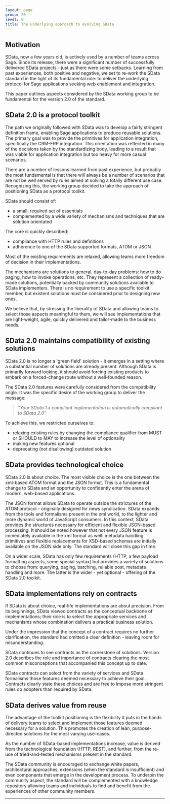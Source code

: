 ```yaml
---
layout: page
group: 20
level: 0
title: The underlying approach to evolving SData
---
```


## Motivation

SData, now a few years old, is actively used by a number of teams across Sage. Since its release, there 
were a significant number of successfully delivered SData projects - just as there were some setbacks. 
Learning from past experiences, both positive and negative, we set to re-work the SData standard in the 
light of its fundamental role: to deliver the underlying protocol for Sage applications seeking web 
enablement and integration.
 
This paper outlines aspects considered by the SData working group to be fundamental for the version 2.0 
of the standard.

## SData 2.0 is a protocol toolkit
The path we originally followed with SData was to develop a fairly stringent definition frame, enabling 
Sage applications to produce reusable solutions. The primary goal was to provide the primitives for 
application integration, specifically the CRM-ERP integration. This orientation was reflected in many of 
the decisions taken by the standardizing body, leading to a result that was viable for application 
integration but too heavy for more casual scenarios.

There are a number of lessons learned from past experience, but probably the most fundamental is that 
there will always be a number of scenarios that are not be well served by rules aimed at solving a totally 
different use case. Recognizing this, the working group decided to take the approach of positioning 
SData as a protocol toolkit.

SData should consist of:

* a small, required set of essentials
* complemented by a wide variety of mechanisms and techniques that are solution orientated

The core is quickly described:

* compliance with HTTP rules and definitions
* adherence to one of the SData supported formats, ATOM or JSON

Most of the existing requirements are relaxed, allowing teams more freedom of decision in their 
implementations.

The mechanisms are solutions to general, day-to-day problems: how to do paging, how to invoke 
operations, etc. They represent a collection of ready-made solutions, potentially backed by community 
solutions available to SData implementers. There is no requirement to use a specific toolkit member, but 
existent solutions must be considered prior to designing new ones.

We believe that, by stressing the liberality of SData and allowing teams to select those aspects 
meaningful to them, we will see implementations that are light-weight, agile, quickly delivered and 
tailor-made to the business needs. 

## SData 2.0 maintains compatibility of existing solutions

SData 2.0 is no longer a 'green field' solution - it emerges in a setting where a substantial number of solutions are already present. Although SData is primarily forward looking, it should avoid forcing existing products to embark on a forced-change route without a well-founded reason.

The SData 2.0 features were carefully considered from the compatibility angle. It was the specific desire of the working group to deliver the message:

> *"Your SData 1.x compliant implementation is automatically compliant to SData 2.0"*

To achieve this, we restricted ourselves to:

*  relaxing existing rules by changing the compliance qualifier from MUST or SHOULD to MAY to increase the level of optionality
*  making new features optional
*  deprecating (not disallowing) outdated solution

## SData provides technological choice

SData 2.0 is about choice. The most visible choice is the one between the xml-based ATOM format and 
the JSON format. This is a fundamental change to SData and an opportunity to confidently enter the 
arena of modern, web-based applications.

The JSON format allows SData to operate outside the strictures of the ATOM protocol - originally 
designed for news syndication. SData expands from the tools and formalisms present in the xml world, 
to the lighter and more dynamic world of JavaScript consumers. In this context, SData provides the 
structures necessary for efficient and flexible JSON-based processing. It should be noted however that 
not every JSON feature is immediately available in the xml format as well: metadata handling primitives 
and flexible replacements for XSD-based schemas are initially available on the JSON side only. The 
standard will close this gap in time.

On a wider scale, SData has only few requirements (HTTP, a few payload formatting aspects, some 
special syntax) but provides a variety of solutions to choose from: querying, paging, batching, reliable 
post, metadata handling and more. The latter is the wider - yet optional - offering of the SData 2.0 
toolkit.

## SData implementations rely on contracts

If SData is about choice, real-life implementations are about precision. From its beginnings, SData viewed 
contracts as the conceptual backbone of implementations; their role is to select the appropriate services 
and mechanisms whose combination delivers a practical business solution.

Under the impression that the concept of a contract requires no further clarification, the standard had 
omitted a clear definition - leaving room for misunderstanding.

SData continues to see contracts as the cornerstone of solutions. Version 2.0 describes the role and 
importance of contracts clearing the most common misconceptions that accompanied this concept up to 
date.

SData contracts can select from the variety of services and SData formalisms those features deemed 
necessary to achieve their goal. Contracts clearly state these choices and are free to impose more 
stringent rules do adopters than required by SData.

## SData derives value from reuse

The advantage of the toolkit positioning is the flexibility it puts in the hands of delivery teams to select 
and implement those features deemed necessary for a solution. This promotes the creation of lean, 
purpose-directed solutions for the most varying use-cases.

As the number of SData-based implementations increase, value is derived from the technological 
foundation (HTTP, REST), and further, from the re-use of tried-and-tested mechanisms present in the 
standard. 

The SData community is encouraged to exchange white papers, architectural approaches, extensions 
(when the standard is insufficient) and even components that emerge in the development process. To 
underpin the community aspect, the standard will be complemented with a knowledge repository 
allowing teams and individuals to find and benefit from the experiences of other community members. 

* * *